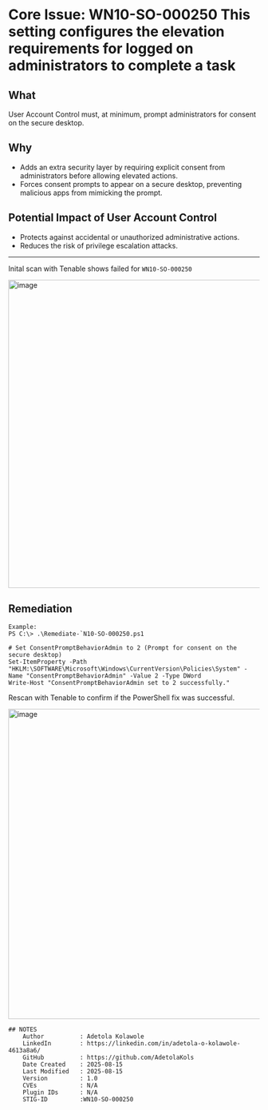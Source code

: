 # Core Issue: WN10-SO-000250 This setting configures the elevation requirements for logged on administrators to complete a task 

## What
User Account Control must, at minimum, prompt administrators for consent on the secure desktop.

## Why
- Adds an extra security layer by requiring explicit consent from administrators before allowing elevated actions.
- Forces consent prompts to appear on a secure desktop, preventing malicious apps from mimicking the prompt.

## Potential Impact of User Account Control
-  Protects against accidental or unauthorized administrative actions.
-  Reduces the risk of privilege escalation attacks.
---
Inital scan with Tenable shows failed for `WN10-SO-000250`

<img width="1918" height="617" alt="image" src="https://github.com/user-attachments/assets/91d9af68-ce83-4604-9997-954a994c7a11" />

## Remediation
    Example:
    PS C:\> .\Remediate-`N10-SO-000250.ps1
```
# Set ConsentPromptBehaviorAdmin to 2 (Prompt for consent on the secure desktop)
Set-ItemProperty -Path "HKLM:\SOFTWARE\Microsoft\Windows\CurrentVersion\Policies\System" -Name "ConsentPromptBehaviorAdmin" -Value 2 -Type DWord
Write-Host "ConsentPromptBehaviorAdmin set to 2 successfully."

```
Rescan with Tenable to confirm if the PowerShell fix was successful.

<img width="1901" height="621" alt="image" src="https://github.com/user-attachments/assets/16dbec2f-83bf-4749-813f-2ba510f7ebf8" />

```
## NOTES
    Author          : Adetola Kolawole
    LinkedIn        : https://linkedin.com/in/adetola-o-kolawole-4613a8a6/
    GitHub          : https://github.com/AdetolaKols
    Date Created    : 2025-08-15
    Last Modified   : 2025-08-15
    Version         : 1.0
    CVEs            : N/A
    Plugin IDs      : N/A
    STIG-ID         :WN10-SO-000250
